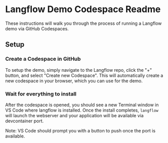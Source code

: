 # Langflow Demo Codespace Readme

These instructions will walk you through the process of running a Langflow demo via GitHub Codespaces.

## Setup

### Create a Codespace in GitHub

To setup the demo, simply navigate to the Langflow repo, click the "+" button, and select "Create new Codespace". This will automatically create a new codespace in your browser, which you can use for the demo.

### Wait for everything to install

After the codespace is opened, you should see a new Terminal window in VS Code where langflow is installed. Once the install completes, `langflow` will launch the webserver and your application will be available via devcontainer port.

Note: VS Code should prompt you with a button to push once the port is available.

